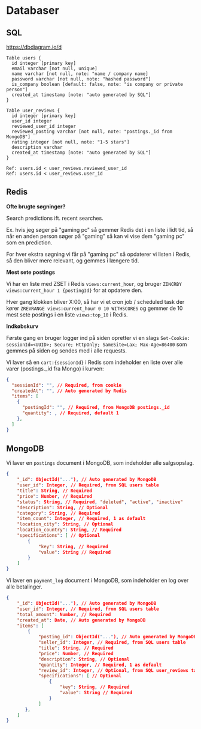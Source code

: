 # Databaser

## SQL

https://dbdiagram.io/d

```dbml
Table users {
  id integer [primary key]
  email varchar [not null, unique]
  name varchar [not null, note: "name / company name]
  password varchar [not null, note: "hashed password"]
  is_company boolean [default: false, note: "is company or private person"]
  created_at timestamp [note: "auto generated by SQL"]
}

Table user_reviews {
  id integer [primary key]
  user_id integer
  reviewed_user_id integer
  reviewed_posting varchar [not null, note: "postings._id from MongoDB"]
  rating integer [not null, note: "1-5 stars"]
  description varchar
  created_at timestamp [note: "auto generated by SQL"]
}

Ref: users.id < user_reviews.reviewed_user_id
Ref: users.id < user_reviews.user_id
```

## Redis

**Ofte brugte søgninger?**

Search predictions ift. recent searches.

Ex. hvis jeg søger på "gaming pc" så gemmer Redis det i en liste i lidt tid, så når en anden person søger på "gaming" så kan vi vise dem "gaming pc" som en prediction.

For hver ekstra søgning vi får på "gaming pc" så opdaterer vi listen i Redis, så den bliver mere relevant, og gemmes i længere tid.

**Mest sete postings**

Vi har en liste med ZSET i Redis `views:current_hour`, og bruger `ZINCRBY views:current_hour 1 {postingId}` for at opdatere den.

Hver gang klokken bliver X:00, så har vi et cron job / scheduled task der kører `ZREVRANGE views:current_hour 0 10 WITHSCORES` og gemmer de 10 mest sete postings i en liste `views:top_10` i Redis.

**Indkøbskurv**

Første gang en bruger logger ind på siden opretter vi en slags `Set-Cookie: sessionId=<UUID>; Secure; HttpOnly; SameSite=Lax; Max-Age=86400` som gemmes på siden og sendes med i alle requests.

Vi laver så en `cart:{sessionId}` i Redis som indeholder en liste over alle varer (postings._id fra Mongo) i kurven:

```json
{
  "sessionId": "", // Required, from cookie
  "createdAt": "", // Auto generated by Redis
  "items": [
    {
      "postingId": "", // Required, from MongoDB postings._id
      "quantity": , // Required, default 1
    },
  ]
}
```

## MongoDB

Vi laver en `postings` document i MongoDB, som indeholder alle salgsopslag.

```json
{
    "_id": ObjectId("..."), // Auto generated by MongoDB
    "user_id": Integer, // Required, from SQL users table
    "title": String, // Required
    "price": Number, // Required
    "status": String, // Required, "deleted", "active", "inactive"
    "description": String, // Optional
    "category": String, // Required
    "item_count": Integer, // Required, 1 as default
    "location_city": String, // Optional
    "location_country": String, // Required
    "specifications": [ // Optional
        {
            "key": String, // Required
            "value": String // Required
        }
    ]
}
```

Vi laver en `payment_log` document i MongoDB, som indeholder en log over alle betalinger.

```json
{
    "_id": ObjectId("..."), // Auto generated by MongoDB
    "user_id": Integer, // Required, from SQL users table
    "total_amount": Number, // Required
    "created_at": Date, // Auto generated by MongoDB
    "items": [
        {
            "posting_id": ObjectId("..."), // Auto generated by MongoDB
            "seller_id": Integer, // Required, from SQL users table
            "title": String, // Required
            "price": Number, // Required
            "description": String, // Optional
            "quantity": Integer, // Required, 1 as default
            "review_id": Integer, // Optional, from SQL user_reviews table
            "specifications": [ // Optional
                {
                    "key": String, // Required
                    "value": String // Required
                }
            ]
       },
    ]
}
```
